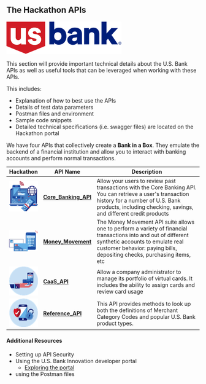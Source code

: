 ## The Hackathon APIs
![US Bank](../event/img/US_Bank_logo.png)

This section will provide important technical details about the U.S. Bank APIs as well as useful tools that can be leveraged when working with these APIs.

This includes:
- Explanation of how to best use the APIs
- Details of test data parameters
- Postman files and environment
- Sample code snippets
- Detailed technical specifications (i.e. swagger files) are located on the Hackathon portal

We have four APIs that collectively create a **Bank in a Box**. They emulate the backend of a financial institution and allow you to interact with banking accounts and perform normal transactions.


| Hackathon | API Name | Description |
| ----------- | --- | ----------- |
|![Core Banking](./img/CoreIcon.png) | **[Core_Banking_API](./core.md)** | Allow your users to review past transactions with the Core Banking API. You can retrieve a user's transaction history for a number of U.S. Bank products, including checking, savings, and different credit products |
| ![Money Movement](./img/MoneyIcon.png) | **[Money_Movement](./money.md)** | The Money Movement API suite allows one to perform a variety of financial transactions into and out of different synthetic accounts to emulate real customer behavior: paying bills, depositing checks, purchasing items, etc |
| ![Virtual Card](./img/CAASIcon.png) | **[CaaS_API](./caas.md)** | Allow a company administrator to manage its portfolio of virtual cards. It includes the ability to assign cards and review card usage |
| ![Reference](./img/ReferenceIcon.png) | **[Reference_API](./reference.md)** | This API provides methods to look up both the definitions of Merchant Category Codes and popular U.S. Bank product types. |

#### Additional Resources
- Setting up API Security
- Using the U.S. Bank Innovation developer portal
  - [Exploring the portal](../portal/explore.md)
- using the Postman files
